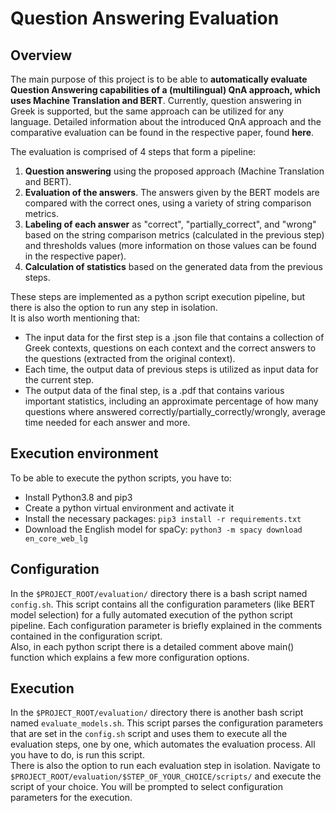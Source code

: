 # Question Answering Evaluation

## Overview
The main purpose of this project is to be able to **automatically evaluate Question Answering capabilities of a (multilingual) QnA approach, which uses Machine Translation and BERT**. Currently, question answering in Greek is supported, but the same approach can be utilized for any language. Detailed information about the introduced QnA approach and the comparative evaluation can be found in the respective paper, found **here**.

The evaluation is comprised of 4 steps that form a pipeline:
1. **Question answering** using the proposed approach (Machine Translation and BERT). 
2. **Evaluation of the answers**. The answers given by the BERT models are compared with the correct ones, using a variety of string comparison metrics. 
3. **Labeling of each answer** as "correct", "partially_correct", and "wrong" based on the string comparison metrics (calculated in the previous step) and thresholds values (more information on those values can be found in the respective paper).
4. **Calculation of statistics** based on the generated data from the previous steps.

These steps are implemented as a python script execution pipeline, but there is also the option to run any step in isolation.<br />
It is also worth mentioning that:
* The input data for the first step is a .json file that contains a collection of Greek contexts, questions on each context and the correct answers to the questions (extracted from the original context). 
* Each time, the output data of previous steps is utilized as input data for the current step. 
* The output data of the final step, is a .pdf that contains various important statistics, including an approximate percentage of how many questions where answered correctly/partially_correctly/wrongly, average time needed for each answer and more.


## Execution environment
To be able to execute the python scripts, you have to:
* Install Python3.8 and pip3
* Create a python virtual environment and activate it
* Install the necessary packages: `pip3 install -r requirements.txt`
* Download the English model for spaCy: `python3 -m spacy download en_core_web_lg`	

## Configuration

In the `$PROJECT_ROOT/evaluation/` directory there is a bash script named `config.sh`. This script contains all the configuration parameters (like BERT model selection) for a fully automated execution of the python script pipeline. Each configuration parameter is briefly explained in the comments contained in the configuration script.
<br />
Also, in each python script there is a detailed comment above main() function which explains a few more configuration options.

## Execution
In the `$PROJECT_ROOT/evaluation/` directory there is another bash script named `evaluate_models.sh`. This script parses the configuration parameters that are set in the `config.sh` script and uses them to execute all the evaluation steps, one by one, which automates the evaluation process. All you have to do, is run this script.
<br />
There is also the option to run each evaluation step in isolation. Navigate to `$PROJECT_ROOT/evaluation/$STEP_OF_YOUR_CHOICE/scripts/` and execute the script of your choice. You will be prompted to select configuration parameters for the execution.
